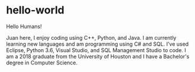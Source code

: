 # hello-world

Hello Humans!

Juan here, I enjoy coding using C++, Python, and Java. I am currently learning new languages and am programming using C# and SQL. I've used Eclipse, Python 3.6, Visual Studio, and SQL Management Studio to code.
I am a 2018 graduate from the University of Houston and I have a Bachelor's degree in Computer Science.
